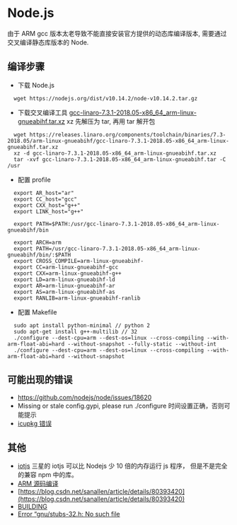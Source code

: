 # Node.js

由于 ARM gcc 版本太老导致不能直接安装官方提供的动态库编译版本, 需要通过交叉编译静态库版本的 Node.

## 编译步骤

- 下载 Node.js

``` shell
  wget https://nodejs.org/dist/v10.14.2/node-v10.14.2.tar.gz
```

- 下载交叉编译工具
 [gcc-linaro-7.3.1-2018.05-x86_64_arm-linux-gnueabihf.tar.xz](https://releases.linaro.org/components/toolchain/binaries/7.3-2018.05/arm-linux-gnueabihf/gcc-linaro-7.3.1-2018.05-x86_64_arm-linux-gnueabihf.tar.xz)
xz 先解压为 tar, 再用 tar 解开包

``` shell
  wget https://releases.linaro.org/components/toolchain/binaries/7.3-2018.05/arm-linux-gnueabihf/gcc-linaro-7.3.1-2018.05-x86_64_arm-linux-gnueabihf.tar.xz
  xz -d gcc-linaro-7.3.1-2018.05-x86_64_arm-linux-gnueabihf.tar.xz
  tar -xvf gcc-linaro-7.3.1-2018.05-x86_64_arm-linux-gnueabihf.tar -C /usr
```

- 配置 profile

``` shell
  export AR_host="ar"
  export CC_host="gcc"
  export CXX_host="g++"
  export LINK_host="g++"

  export PATH=$PATH:/usr/gcc-linaro-7.3.1-2018.05-x86_64_arm-linux-gnueabihf/bin

  export ARCH=arm
  export PATH=/usr/gcc-linaro-7.3.1-2018.05-x86_64_arm-linux-gnueabihf/bin/:$PATH
  export CROSS_COMPILE=arm-linux-gnueabihf-
  export CC=arm-linux-gnueabihf-gcc
  export CXX=arm-linux-gnueabihf-g++
  export LD=arm-linux-gnueabihf-ld
  export AR=arm-linux-gnueabihf-ar
  export AS=arm-linux-gnueabihf-as
  export RANLIB=arm-linux-gnueabihf-ranlib
```

- 配置 Makefile

``` shell
  sudo apt install python-minimal // python 2
  sudo apt-get install g++-multilib // 32
  ./configure --dest-cpu=arm --dest-os=linux --cross-compiling --with-arm-float-abi=hard --without-snapshot --fully-static --without-int
  ./configure --dest-cpu=arm --dest-os=linux --cross-compiling --with-arm-float-abi=hard --without-snapshot
```

## 可能出现的错误
  
- https://github.com/nodejs/node/issues/18620
- Missing or stale config.gypi, please run ./configure 时间设置正确，否则可能提示
- [icupkg 错误](https://askubuntu.com/questions/1036688/exec-format-error-on-node-v8-11-1-out-release-icupkg-while-cross-compiling-nodej)

## 其他

- [iotjs](https://github.com/Samsung/iotjs) 三星的 iotjs 可以比 Nodejs 少 10 倍的内存运行 js 程序， 但是不是完全的兼容 npm 中的库。
- [ARM 源码编译](https://blog.csdn.net/wanyi3605/article/details/78131241)
- [https://blog.csdn.net/sanallen/article/details/80393420](https://blog.csdn.net/sanallen/article/details/80393420)
- [BUILDING](https://github.com/nodejs/node/blob/master/BUILDING.md)
- [Error “gnu/stubs-32.h: No such file](https://stackoverflow.com/questions/7412548/error-gnu-stubs-32-h-no-such-file-or-directory-while-compiling-nachos-source)
